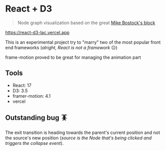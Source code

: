 # React + D3

> Node graph visualization based on the great [Mike Bostock's block](https://bl.ocks.org/mbostock/4339083)

<https://react-d3-lac.vercel.app>

This is an experimental project try to "marry" two of
the most popular front end frameworks (_alright, React is not a framework_ 😑)

frame-motion proved to be great for managing the animation part

## Tools

* React: 17
* D3: 3.5
* framer-motion: 4.1
* vercel

## Outstanding bug 🪳

The exit transition is heading towards the parent's current position and not the
source's new position
(_source is the Node that's being clicked and triggers
the collapse event_).
